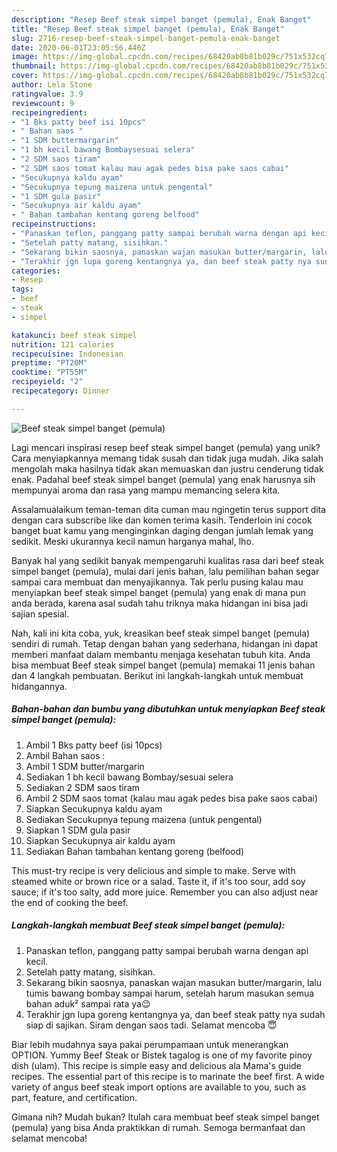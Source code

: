 ```yaml
---
description: "Resep Beef steak simpel banget (pemula), Enak Banget"
title: "Resep Beef steak simpel banget (pemula), Enak Banget"
slug: 2716-resep-beef-steak-simpel-banget-pemula-enak-banget
date: 2020-06-01T23:05:56.440Z
image: https://img-global.cpcdn.com/recipes/68420ab8b81b029c/751x532cq70/beef-steak-simpel-banget-pemula-foto-resep-utama.jpg
thumbnail: https://img-global.cpcdn.com/recipes/68420ab8b81b029c/751x532cq70/beef-steak-simpel-banget-pemula-foto-resep-utama.jpg
cover: https://img-global.cpcdn.com/recipes/68420ab8b81b029c/751x532cq70/beef-steak-simpel-banget-pemula-foto-resep-utama.jpg
author: Lela Stone
ratingvalue: 3.9
reviewcount: 9
recipeingredient:
- "1 Bks patty beef isi 10pcs"
- " Bahan saos "
- "1 SDM buttermargarin"
- "1 bh kecil bawang Bombaysesuai selera"
- "2 SDM saos tiram"
- "2 SDM saos tomat kalau mau agak pedes bisa pake saos cabai"
- "Secukupnya kaldu ayam"
- "Secukupnya tepung maizena untuk pengental"
- "1 SDM gula pasir"
- "Secukupnya air kaldu ayam"
- " Bahan tambahan kentang goreng belfood"
recipeinstructions:
- "Panaskan teflon, panggang patty sampai berubah warna dengan api kecil."
- "Setelah patty matang, sisihkan."
- "Sekarang bikin saosnya, panaskan wajan masukan butter/margarin, lalu tumis bawang bombay sampai harum, setelah harum masukan semua bahan aduk² sampai rata ya😉"
- "Terakhir jgn lupa goreng kentangnya ya, dan beef steak patty nya sudah siap di sajikan. Siram dengan saos tadi. Selamat mencoba 😇"
categories:
- Resep
tags:
- beef
- steak
- simpel

katakunci: beef steak simpel 
nutrition: 121 calories
recipecuisine: Indonesian
preptime: "PT20M"
cooktime: "PT55M"
recipeyield: "2"
recipecategory: Dinner

---
```



![Beef steak simpel banget (pemula)](https://img-global.cpcdn.com/recipes/68420ab8b81b029c/751x532cq70/beef-steak-simpel-banget-pemula-foto-resep-utama.jpg)

Lagi mencari inspirasi resep beef steak simpel banget (pemula) yang unik? Cara menyiapkannya memang tidak susah dan tidak juga mudah. Jika salah mengolah maka hasilnya tidak akan memuaskan dan justru cenderung tidak enak. Padahal beef steak simpel banget (pemula) yang enak harusnya sih mempunyai aroma dan rasa yang mampu memancing selera kita.

Assalamualaikum teman-teman dita cuman mau ngingetin terus support dita dengan cara subscribe like dan komen terima kasih. Tenderloin ini cocok banget buat kamu yang menginginkan daging dengan jumlah lemak yang sedikit. Meski ukurannya kecil namun harganya mahal, lho.

Banyak hal yang sedikit banyak mempengaruhi kualitas rasa dari beef steak simpel banget (pemula), mulai dari jenis bahan, lalu pemilihan bahan segar sampai cara membuat dan menyajikannya. Tak perlu pusing kalau mau menyiapkan beef steak simpel banget (pemula) yang enak di mana pun anda berada, karena asal sudah tahu triknya maka hidangan ini bisa jadi sajian spesial.


Nah, kali ini kita coba, yuk, kreasikan beef steak simpel banget (pemula) sendiri di rumah. Tetap dengan bahan yang sederhana, hidangan ini dapat memberi manfaat dalam membantu menjaga kesehatan tubuh kita. Anda bisa membuat Beef steak simpel banget (pemula) memakai 11 jenis bahan dan 4 langkah pembuatan. Berikut ini langkah-langkah untuk membuat hidangannya.

<!--inarticleads1-->

##### Bahan-bahan dan bumbu yang dibutuhkan untuk menyiapkan Beef steak simpel banget (pemula):

1. Ambil 1 Bks patty beef (isi 10pcs)
1. Ambil  Bahan saos :
1. Ambil 1 SDM butter/margarin
1. Sediakan 1 bh kecil bawang Bombay/sesuai selera
1. Sediakan 2 SDM saos tiram
1. Ambil 2 SDM saos tomat (kalau mau agak pedes bisa pake saos cabai)
1. Siapkan Secukupnya kaldu ayam
1. Sediakan Secukupnya tepung maizena (untuk pengental)
1. Siapkan 1 SDM gula pasir
1. Siapkan Secukupnya air kaldu ayam
1. Sediakan  Bahan tambahan kentang goreng (belfood)


This must-try recipe is very delicious and simple to make. Serve with steamed white or brown rice or a salad. Taste it, if it&#39;s too sour, add soy sauce; if it&#39;s too salty, add more juice. Remember you can also adjust near the end of cooking the beef. 

<!--inarticleads2-->

##### Langkah-langkah membuat Beef steak simpel banget (pemula):

1. Panaskan teflon, panggang patty sampai berubah warna dengan api kecil.
1. Setelah patty matang, sisihkan.
1. Sekarang bikin saosnya, panaskan wajan masukan butter/margarin, lalu tumis bawang bombay sampai harum, setelah harum masukan semua bahan aduk² sampai rata ya😉
1. Terakhir jgn lupa goreng kentangnya ya, dan beef steak patty nya sudah siap di sajikan. Siram dengan saos tadi. Selamat mencoba 😇


Biar lebih mudahnya saya pakai perumpamaan untuk menerangkan OPTION. Yummy Beef Steak or Bistek tagalog is one of my favorite pinoy dish (ulam). This recipe is simple easy and delicious ala Mama&#39;s guide recipes. The essential part of this recipe is to marinate the beef first. A wide variety of angus beef steak import options are available to you, such as part, feature, and certification. 

Gimana nih? Mudah bukan? Itulah cara membuat beef steak simpel banget (pemula) yang bisa Anda praktikkan di rumah. Semoga bermanfaat dan selamat mencoba!
